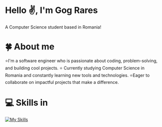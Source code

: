 # Hello ✌️, I'm Gog Rares 

A Computer Science student based in Romania!

# 🍀 About me
⭐I'm a software engineer who is passionate about coding, problem-solving, and building cool projects.
⭐ Currently studying Computer Science in Romania and constantly learning new tools and technologies.
⭐Eager to collaborate on impactful projects that make a difference.

# 💻 Skills in
[![My Skills](https://skillicons.dev/icons?i=arduino,c,cpp,java,py,sqlite)](https://skillicons.dev)

